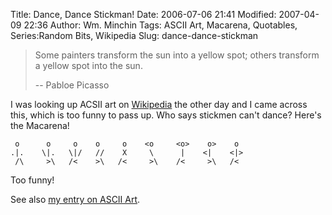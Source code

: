 Title: Dance, Dance Stickman!
Date: 2006-07-06 21:41
Modified: 2007-04-09 22:36
Author: Wm. Minchin
Tags: ASCII Art, Macarena, Quotables, Series:Random Bits, Wikipedia
Slug: dance-dance-stickman

> Some painters transform the sun into a yellow spot; others transform a
> yellow spot into the sun.
>
> -- Pabloe Picasso

I was looking up ACSII art on
[Wikipedia](http://en.wikipedia.org/wiki/Ascii_art) the other day and I
came across this, which is too funny to pass up. Who says stickmen can't
dance? Here's the Macarena!

     o      o     o    o     o    <o     <o>    o>    o
    .|.    \|.   \|/   //    X     \      |    <|    <|>
     /\     >\   /<    >\   /<     >\    /<     >\   /<

Too funny!

See also [my entry on ASCII
Art]({filename}20060601-ascii-art).

